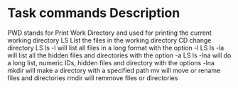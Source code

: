 # Task commands Description
PWD stands for Print Work Directory and used for printing the current working directory
LS List the files in the working directory
CD change directory
LS ls -l will list all files in a long format with the option -l
LS ls -la will list all the hidden files and directories with the option -a
LS ls -lna will do a long list, numeric IDs, hidden files and directory with the options -lna
mkdir will make a directory with a specified path
mv will move or rename files and directories
rmdir will remmove files or directories

